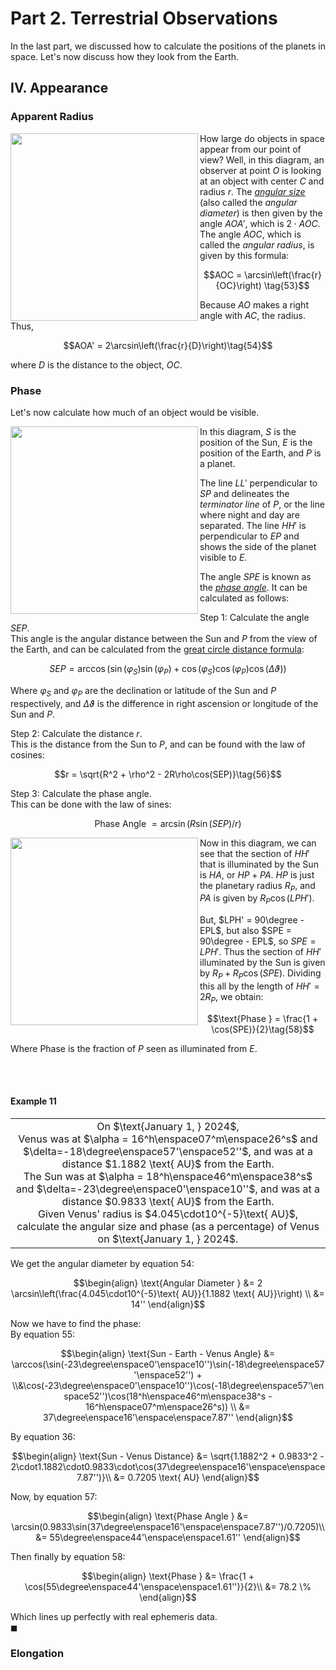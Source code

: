 # Part 2. Terrestrial Observations
In the last part, we discussed how to calculate the positions of the planets in space. Let's now discuss how they look from the Earth.

## IV. Appearance

### Apparent Radius
<img align="left" src="https://github.com/CitruzSquared/essays/assets/23460281/cddae410-88cf-4199-b2ee-58052fe983e2" width="300"/> How large do objects in space appear from our point of view? Well, in this diagram, an observer at point $O$ is looking at an object with center $C$ and radius $r$. The [*angular size*](https://en.wikipedia.org/wiki/Angular_diameter) (also called the *angular diameter*) is then given by the angle $AOA'$, which is $2 \cdot AOC$. The angle $AOC$, which is called the *angular radius*, is given by this formula:
```math
AOC = \arcsin\left(\frac{r}{OC}\right) \tag{53}
```
Because $AO$ makes a right angle with $AC$, the radius. Thus,
```math
AOA' = 2\arcsin\left(\frac{r}{D}\right)\tag{54}
```
where $D$ is the distance to the object, $OC$.

### Phase

Let's now calculate how much of an object would be visible.

<img align="left" src="https://github.com/CitruzSquared/essays/assets/23460281/6322b87c-a65e-4623-908e-a5a3e4aad970" width="300"/> In this diagram, $S$ is the position of the Sun, $E$ is the position of the Earth, and $P$ is a planet. 

The line $LL'$ perpendicular to $SP$ and delineates the *terminator line* of $P$, or the line where night and day are separated. The line $HH'$ is perpendicular to $EP$ and shows the side of the planet visible to $E$.

The angle $SPE$ is known as the [*phase angle*](https://en.wikipedia.org/wiki/Phase_angle_(astronomy)). It can be calculated as follows:

Step 1: Calculate the angle $SEP$. \
This angle is the angular distance between the Sun and $P$ from the view of the Earth, and can be calculated from the [great circle distance formula](https://en.wikipedia.org/wiki/Great-circle_distance):
```math
SEP = \arccos(\sin(\varphi_S)\sin(\varphi_P) + \cos(\varphi_S)\cos(\varphi_P)\cos(\Delta\vartheta))\tag{55}
```
Where $\varphi_S$ and $\varphi_P$ are the declination or latitude of the Sun and $P$ respectively, and $\Delta\vartheta$ is the difference in right ascension or longitude of the Sun and $P$.

Step 2: Calculate the distance $r$.\
This is the distance from the Sun to $P$, and can be found with the law of cosines:
```math
r = \sqrt{R^2 + \rho^2 - 2R\rho\cos(SEP)}\tag{56}
```

Step 3: Calculate the phase angle.\
This can be done with the law of sines:
```math
\text{Phase Angle } = \arcsin(R\sin(SEP)/r)\tag{57}
```

<img align="left" src="https://github.com/CitruzSquared/essays/assets/23460281/3d239d87-232b-45f0-9c06-a99790222a62" width="300"/> Now in this diagram, we can see that the section of $HH'$ that is illuminated by the Sun is $HA$, or $HP + PA$. $HP$ is just the planetary radius $R_P$, and $PA$ is given by $R_P\cos(LPH')$.

But, $LPH' = 90\degree - EPL$, but also $SPE = 90\degree - EPL$, so $SPE = LPH'$. Thus the section of $HH'$ illuminated by the Sun is given by $R_P + R_P\cos(SPE)$. Dividing this all by the length of $HH' = 2R_P$, we obtain:
```math
\text{Phase } = \frac{1 + \cos(SPE)}{2}\tag{58}
```
Where $\text{Phase}$ is the fraction of $P$ seen as illuminated from $E$.

<br/>
<br/>

#### Example 11
<div align="center">
<table>
<tbody>
<td align="center">
<img width="2000" height="0"><br>
On $\text{January 1, } 2024$, <br/>
Venus was at $\alpha = 16^h\enspace07^m\enspace26^s$ and $\delta=-18\degree\enspace57'\enspace52''$, and was at a distance $1.1882 \text{ AU}$ from the Earth. <br/>
The Sun was at $\alpha = 18^h\enspace46^m\enspace38^s$ and $\delta=-23\degree\enspace0'\enspace10''$, and was at a distance $0.9833 \text{ AU}$ from the Earth. <br/>
Given Venus' radius is $4.045\cdot10^{-5}\text{ AU}$, calculate the angular size and phase (as a percentage) of Venus on $\text{January 1, } 2024$.
<img width="2000" height="0">
</td>
</tbody>
</table>
</div>

We get the angular diameter by equation $54$:
```math
\begin{align}
\text{Angular Diameter } &= 2 \arcsin\left(\frac{4.045\cdot10^{-5}\text{ AU}}{1.1882 \text{ AU}}\right) \\
&= 14''
\end{align}
```
Now we have to find the phase:\
By equation $55$:
```math
\begin{align}
\text{Sun - Earth - Venus Angle} &= \arccos(\sin(-23\degree\enspace0'\enspace10'')\sin(-18\degree\enspace57'\enspace52'') + \\&\cos(-23\degree\enspace0'\enspace10'')\cos(-18\degree\enspace57'\enspace52'')\cos(18^h\enspace46^m\enspace38^s - 16^h\enspace07^m\enspace26^s)) \\
&= 37\degree\enspace16'\enspace\enspace7.87''
\end{align}
```
By equation $36$:
```math
\begin{align}
\text{Sun - Venus Distance} &= \sqrt{1.1882^2 + 0.9833^2 - 2\cdot1.1882\cdot0.9833\cdot\cos(37\degree\enspace16'\enspace\enspace7.87'')}\\
&= 0.7205 \text{ AU}
\end{align}
```
Now, by equation $57$:
```math
\begin{align}
\text{Phase Angle } &= \arcsin(0.9833\sin(37\degree\enspace16'\enspace\enspace7.87'')/0.7205)\\
&= 55\degree\enspace44'\enspace\enspace1.61''
\end{align}
```
Then finally by equation $58$:
```math
\begin{align}
\text{Phase } &= \frac{1 + \cos(55\degree\enspace44'\enspace\enspace1.61'')}{2}\\
&= 78.2 \%
\end{align}
```
Which lines up perfectly with real ephemeris data.\
$\blacksquare$

### Elongation
